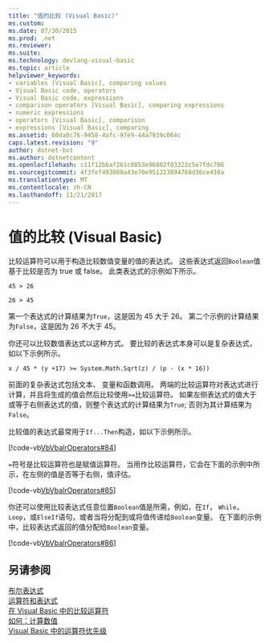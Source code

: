 ```yaml
---
title: "值的比较 (Visual Basic)"
ms.custom: 
ms.date: 07/20/2015
ms.prod: .net
ms.reviewer: 
ms.suite: 
ms.technology: devlang-visual-basic
ms.topic: article
helpviewer_keywords:
- variables [Visual Basic], comparing values
- Visual Basic code, operators
- Visual Basic code, expressions
- comparison operators [Visual Basic], comparing expressions
- numeric expressions
- operators [Visual Basic], comparison
- expressions [Visual Basic], comparing
ms.assetid: 60da0c76-9458-4afc-97e9-44a7939c064c
caps.latest.revision: "9"
author: dotnet-bot
ms.author: dotnetcontent
ms.openlocfilehash: c11f12bbaf261c0853e96802f03322c5e7fdc706
ms.sourcegitcommit: 4f3fef493080a43e70e951223894768d36ce430a
ms.translationtype: MT
ms.contentlocale: zh-CN
ms.lasthandoff: 11/21/2017
---
```

# <a name="value-comparisons-visual-basic"></a>值的比较 (Visual Basic)
比较运算符可以用于构造比较数值变量的值的表达式。 这些表达式返回`Boolean`值基于比较是否为 true 或 false。 此类表达式的示例如下所示。  
  
 `45 > 26`  
  
 `26 > 45`  
  
 第一个表达式的计算结果为`True`，这是因为 45 大于 26。 第二个示例的计算结果为`False`，这是因为 26 不大于 45。  
  
 你还可以比较数值表达式以这种方式。 要比较的表达式本身可以是复杂表达式，如以下示例所示。  
  
 `x / 45 * (y +17) >= System.Math.Sqrt(z) / (p - (x * 16))`  
  
 前面的复杂表达式包括文本、 变量和函数调用。 两端的比较运算符对表达式进行计算，并且将生成的值会然后比较使用`>=`比较运算符。 如果左侧表达式的值大于或等于右侧表达式的值，则整个表达式的计算结果为`True`; 否则为其计算结果为`False`。  
  
 比较值的表达式最常用于`If...Then`构造，如以下示例所示。  
  
 [!code-vb[VbVbalrOperators#84](../../../../visual-basic/language-reference/operators/codesnippet/VisualBasic/value-comparisons_1.vb)]  
  
 `=`符号是比较运算符也是赋值运算符。 当用作比较运算符，它会在下面的示例中所示，在左侧的值是否等于右侧，值评估。  
  
 [!code-vb[VbVbalrOperators#85](../../../../visual-basic/language-reference/operators/codesnippet/VisualBasic/value-comparisons_2.vb)]  
  
 你还可以使用比较表达式任意位置`Boolean`值是所需，例如，在`If`， `While`， `Loop`，或`ElseIf`语句，或者当将分配到或将值传递给`Boolean`变量。 在下面的示例中，比较表达式返回的值分配给`Boolean`变量。  
  
 [!code-vb[VbVbalrOperators#86](../../../../visual-basic/language-reference/operators/codesnippet/VisualBasic/value-comparisons_3.vb)]  
  
## <a name="see-also"></a>另请参阅  
 [布尔表达式](../../../../visual-basic/programming-guide/language-features/operators-and-expressions/boolean-expressions.md)  
 [运算符和表达式](../../../../visual-basic/programming-guide/language-features/operators-and-expressions/index.md)  
 [在 Visual Basic 中的比较运算符](../../../../visual-basic/programming-guide/language-features/operators-and-expressions/comparison-operators.md)  
 [如何：计算数值](../../../../visual-basic/programming-guide/language-features/operators-and-expressions/how-to-calculate-numeric-values.md)  
 [Visual Basic 中的运算符优先级](../../../../visual-basic/language-reference/operators/operator-precedence.md)
